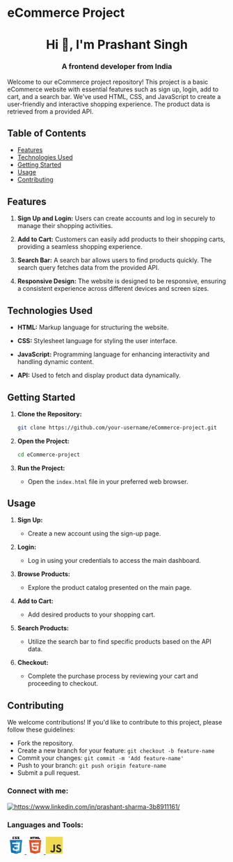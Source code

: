 
# eCommerce Project

<h1 align="center">Hi 👋, I'm Prashant Singh</h1>
<h3 align="center">A frontend developer from India</h3>
Welcome to our eCommerce project repository! This project is a basic eCommerce website with essential features such as sign up, login, add to cart, and a search bar. We've used HTML, CSS, and JavaScript to create a user-friendly and interactive shopping experience. The product data is retrieved from a provided API.

## Table of Contents

- [Features](#features)
- [Technologies Used](#technologies-used)
- [Getting Started](#getting-started)
- [Usage](#usage)
- [Contributing](#contributing)

## Features

1. **Sign Up and Login:** Users can create accounts and log in securely to manage their shopping activities.

2. **Add to Cart:** Customers can easily add products to their shopping carts, providing a seamless shopping experience.

3. **Search Bar:** A search bar allows users to find products quickly. The search query fetches data from the provided API.

4. **Responsive Design:** The website is designed to be responsive, ensuring a consistent experience across different devices and screen sizes.

## Technologies Used

- **HTML:** Markup language for structuring the website.
  
- **CSS:** Stylesheet language for styling the user interface.
  
- **JavaScript:** Programming language for enhancing interactivity and handling dynamic content.
  
- **API:** Used to fetch and display product data dynamically.

## Getting Started

1. **Clone the Repository:**
   ```bash
   git clone https://github.com/your-username/eCommerce-project.git
   ```

2. **Open the Project:**
   ```bash
   cd eCommerce-project
   ```

3. **Run the Project:**
   - Open the `index.html` file in your preferred web browser.

## Usage

1. **Sign Up:**
   - Create a new account using the sign-up page.

2. **Login:**
   - Log in using your credentials to access the main dashboard.

3. **Browse Products:**
   - Explore the product catalog presented on the main page.

4. **Add to Cart:**
   - Add desired products to your shopping cart.

5. **Search Products:**
   - Utilize the search bar to find specific products based on the API data.

6. **Checkout:**
   - Complete the purchase process by reviewing your cart and proceeding to checkout.

## Contributing

We welcome contributions! If you'd like to contribute to this project, please follow these guidelines:
- Fork the repository.
- Create a new branch for your feature: `git checkout -b feature-name`
- Commit your changes: `git commit -m 'Add feature-name'`
- Push to your branch: `git push origin feature-name`
- Submit a pull request.






<h3 align="left">Connect with me:</h3>
<p align="left">
<a href="https://linkedin.com/in/https://www.linkedin.com/in/prashant-sharma-3b8911161/" target="blank"><img align="center" src="https://raw.githubusercontent.com/rahuldkjain/github-profile-readme-generator/master/src/images/icons/Social/linked-in-alt.svg" alt="https://www.linkedin.com/in/prashant-sharma-3b8911161/" height="30" width="40" /></a>
</p>

<h3 align="left">Languages and Tools:</h3>
<p align="left"> <a href="https://www.w3schools.com/css/" target="_blank" rel="noreferrer"> <img src="https://raw.githubusercontent.com/devicons/devicon/master/icons/css3/css3-original-wordmark.svg" alt="css3" width="40" height="40"/> </a> <a href="https://www.w3.org/html/" target="_blank" rel="noreferrer"> <img src="https://raw.githubusercontent.com/devicons/devicon/master/icons/html5/html5-original-wordmark.svg" alt="html5" width="40" height="40"/> </a> <a href="https://developer.mozilla.org/en-US/docs/Web/JavaScript" target="_blank" rel="noreferrer"> <img src="https://raw.githubusercontent.com/devicons/devicon/master/icons/javascript/javascript-original.svg" alt="javascript" width="40" height="40"/> </a> </p>

